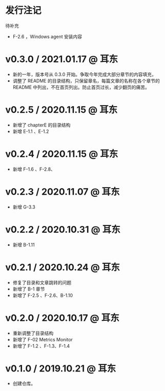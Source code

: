 # 发行注记

待补充
* F-2.6 ，Windows agent 安装内容

# v0.3.0 / 2021.01.17 @ 耳东

* 新的一年，版本号从 0.3.0 开始。争取今年完成大部分章节的内容填充，
* 调整了 README 的目录结构，只保留章名，每篇文章的名称在各个章节的 README 中列出，不在首页列出。防止首页过长，减少翻页的痛苦。


# v0.2.5 / 2020.11.15 @ 耳东

* 新增了 chapterE 的目录结构
* 新增 E-1.1 、E-1.2 

# v0.2.4 / 2020.11.15 @ 耳东

* 新增 F-1.6 、F-2.8、

# v0.2.3 / 2020.11.07 @ 耳东

* 新增 G-3.3 

# v0.2.2 / 2020.10.31 @ 耳东

* 新增 B-1.11 


# v0.2.1 / 2020.10.24 @ 耳东

* 修复了目录和文章跳转的问题
* 新增了 B-1 章节
* 新增了 F-2.5 、F-2.6、B-1.10


# v0.2.0 / 2020.10.17 @ 耳东

* 重新调整了目录结构
* 新增了 F-02 Metrics Monitor
* 新增了 F-1.2 、F-1.3、F-1.4 

# v0.1.0 / 2019.10.21 @ 耳东

* 创建仓库。
